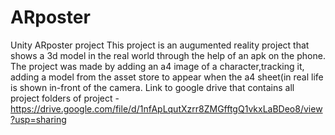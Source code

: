 # ARposter
Unity ARposter project
This project is an augumented reality project that shows a 3d model in the real world through the help of an apk on the phone.
The project was made by adding an a4 image of a character,tracking it, adding a model from the asset store to appear when the a4 sheet(in real life is shown in-front of the camera.
Link to google drive that contains all project folders of project - https://drive.google.com/file/d/1nfApLqutXzrr8ZMGfftgQ1vkxLaBDeo8/view?usp=sharing
